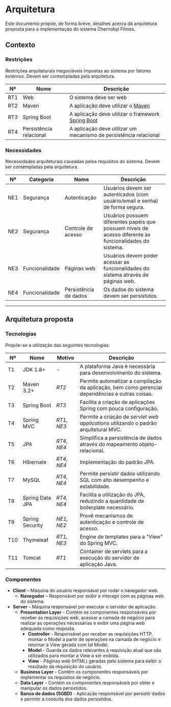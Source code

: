 # Arquitetura

Este documento propõe, de forma breve, detalhes acerca da arquitetura proposta para a implementação do sistema Chernobyl Filmes.

## Contexto

### Restrições

Restrições arquiteturais inegociáveis impostas ao sistema por fatores externos. Devem ser contempladas pela arquitetura.

| Nº | Nome | Descrição
| --- | --- | --- 
| RT1 | Web | O sistema deve ser web
| RT2 | Maven |  A aplicação deve utilizar o [Maven](https://maven.apache.org/)
| RT3 | Spring Boot |  A aplicação deve utilizar o framework [Spring Boot](https://spring.io/projects/spring-boot)
| RT4 | Persistência relacional |  A aplicação deve utilizar um mecanismo de persistência relacional


### Necessidades

Necessidades arquiteturais causadas pelos requisitos do sistema. Devem ser contempladas pela arquitetura.

| Nº | Categoria | Nome | Descrição
| --- | --- | --- | --- 
| NE1 | Segurança | Autenticação | Usuários devem ser autenticados (com usuário/email e senha) de forma segura.
| NE2 | Segurança | Controle de acesso | Usuários possuem diferentes papéis que possuem níveis de acesso diferente às funcionalidades do sistema.
| NE3 | Funcionalidade | Páginas web | Usuários devem poder acessar as funcionalidades do sistema através de páginas web.
| NE4 | Funcionalidade | Persistência de dados | Os dados do sistema devem ser persistidos.

---

## Arquitetura proposta

### Tecnologias

Propõe-se a utilização das seguintes tecnologias:

| Nº | Nome | Motivo | Descrição
| --- | --- | --- | ---
| T1 | JDK 1.8+ | - | A plataforma Java é necessária para desenvolvimento do sistema.
| T2 | Maven 3.2+ | *RT2* | Permite automatizar a compilação da aplicação, bem como gerenciar dependências e outras coisas.
| T3 | Spring Boot | *RT3* | Facilita a criação de aplicações Spring com pouca configuração.
| T4 | Spring MVC | *RT1, NE3* | Permite a criação de *servlet web applications* utilizando o padrão arquitetural MVC.
| T5 | JPA | *RT4, NE4* | Simplifica a persistência de dados através do mapeamento objeto-relacional.
| T6 | Hibernate | *RT4, NE4* | Implementação do padrão JPA.
| T7 | MySQL | *RT4, NE4* | Permite persistir dados utilizando SQL com alto desempenho e estabilidade.
| T8 | Spring Data JPA | *RT4, NE4* | Facilita a utilização do JPA, reduzindo a quantidade de boilerplate necessário.
| T9 | Spring Security | *NE1, NE2* | Provê mecanismos de autenticação e controle de acesso.
| T10 | Thymeleaf | *RT1, NE3* | Engine de templates para a "View" do Spring MVC.
| T11 | Tomcat | *RT1* | Container de servlets para a execução do servidor de aplicação Java.

### Componentes

- **Client** – Máquina do usuário responsável por rodar o navegador web.
  - **Navegador** – Responsável por exibir e interagir com as páginas web do sistema.
- **Server** - Máquina responsável por executar o servidor de aplicação. 
  - **Presentation Layer** - Contém os componentes responsáveis por receber as requisições web, acessar a camada de negócio para realizar as operações necessárias e exibir uma página web adequada como resposta.
    - **Controller** - Responsável por receber as requisições HTTP, montar o Model a partir de operações na camada de negócio e retornar a View gerada com tal Model.
    - **Model** - Guarda os dados relevantes à requisição atual que são utilizados para montar a View a ser exibida.
    - **View** - Páginas web (HTML) geradas pelo sistema para exibir o resultado da requisição do usuário.
  - **Business Layer** - Contém os componentes responsáveis por implementar os requisitos de negócio.
  - **Data Layer** - Contém os componentes responsáveis por obter e manipular os dados persistidos.
   - **Banco de dados (SGBD)** - Aplicação responsável por persistir dados e permitir a consulta dos dados persistidos.
